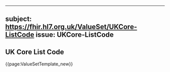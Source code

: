 
---
subject: https://fhir.hl7.org.uk/ValueSet/UKCore-ListCode
issue: UKCore-ListCode
---
## UK Core List Code

{{page:ValueSetTemplate_new}}
    
